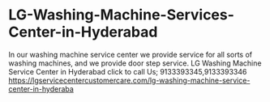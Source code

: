 # LG-Washing-Machine-Services-Center-in-Hyderabad
In our washing machine service center we provide service for all sorts of washing machines, and we provide door step service. LG Washing Machine Service Center in Hyderabad click to call Us; 9133393345,9133393346 https://lgservicecentercustomercare.com/lg-washing-machine-service-center-in-hyderaba
